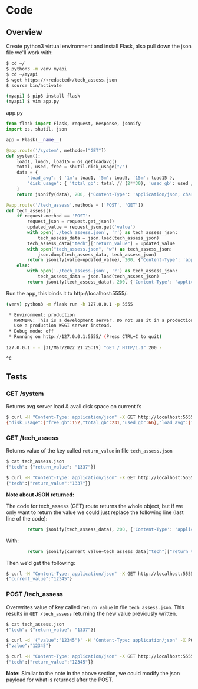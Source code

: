 # Code

## Overview

Create python3 virtual environment and install Flask, also pull down the json file we'll work with:
```sh
$ cd ~/
$ python3 -m venv myapi
$ cd ~/myapi
$ wget https://<redacted>/tech_assess.json
$ source bin/activate

(myapi) $ pip3 install flask
(myapi) $ vim app.py
```

app.py
```python
from flask import Flask, request, Response, jsonify
import os, shutil, json

app = Flask(__name__)

@app.route('/system', methods=["GET"])
def system():
    load1, load5, load15 = os.getloadavg()
    total, used, free = shutil.disk_usage("/")
    data = { 
        "load_avg": { '1m': load1, '5m': load5, '15m': load15 },
        "disk_usage": { 'total_gb': total // (2**30), 'used_gb': used // (2**30), 'free_gb': free // (2**30)}
    }
    return jsonify(data), 200, {'Content-Type': 'application/json; charset=utf-8'}

@app.route('/tech_assess',methods = ['POST', 'GET'])
def tech_assess():
    if request.method == 'POST':
        request_json = request.get_json()
        updated_value = request_json.get('value')
        with open('./tech_assess.json', 'r') as tech_assess_json:
            tech_assess_data = json.load(tech_assess_json)
        tech_assess_data["tech"]["return_value"] = updated_value
        with open("tech_assess.json", "w") as tech_assess_json:
            json.dump(tech_assess_data, tech_assess_json)
        return jsonify(value=updated_value), 200, {'Content-Type': 'application/json; charset=utf-8'}
    else:
        with open('./tech_assess.json', 'r') as tech_assess_json:
            tech_assess_data = json.load(tech_assess_json)
        return jsonify(tech_assess_data), 200, {'Content-Type': 'application/json; charset=utf-8'}
```

Run the app, this binds it to http://localhost:5555/:
```sh
(venv) python3 -m flask run -h 127.0.0.1 -p 5555

 * Environment: production
   WARNING: This is a development server. Do not use it in a production deployment.
   Use a production WSGI server instead.
 * Debug mode: off
 * Running on http://127.0.0.1:5555/ (Press CTRL+C to quit)
 
127.0.0.1 - - [31/Mar/2022 21:25:19] "GET / HTTP/1.1" 200 -

^C
```

## Tests

### GET /system

Returns avg server load & avail disk space on current fs

```sh
$ curl -H "Content-Type: application/json" -X GET http://localhost:5555/system
{"disk_usage":{"free_gb":152,"total_gb":231,"used_gb":66},"load_avg":{"15m":0.58,"1m":0.65,"5m":0.53}}
```

### GET /tech_assess

Returns value of the key called `return_value` in file `tech_assess.json`

```sh
$ cat tech_assess.json 
{"tech": {"return_value": "1337"}}

$ curl -H "Content-Type: application/json" -X GET http://localhost:5555/tech_assess 
{"tech":{"return_value":"1337"}}
```

**Note about JSON returned:** 

The code for tech_assess (GET) route returns the whole object, but if we only want to return the value we could just replace the following line (last line of the code):

```python
        return jsonify(tech_assess_data), 200, {'Content-Type': 'application/json; charset=utf-8'}
```

With:
```python
        return jsonify(current_value=tech_assess_data["tech"]["return_value"]), 200, {'Content-Type': 'application/json; charset=utf-8'}
```

Then we'd get the following:
```sh
$ curl -H "Content-Type: application/json" -X GET http://localhost:5555/tech_assess
{"current_value":"12345"}
```

### POST /tech_assess

Overwrites value of key called `return_value` in file `tech_assess.json`. This results in `GET /tech_assess` returning the new value previously written.

```sh
$ cat tech_assess.json 
{"tech": {"return_value": "1337"}}

$ curl -d '{"value":"12345"}' -H "Content-Type: application/json" -X POST http://localhost:5555/tech_assess
{"value":"12345"}

$ curl -H "Content-Type: application/json" -X GET http://localhost:5555/tech_assess 
{"tech":{"return_value":"12345"}}
```

**Note:** Similar to the note in the above section, we could modify the json payload for what is returned after the POST.